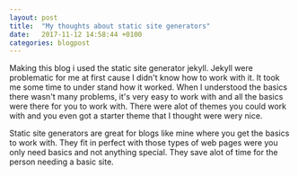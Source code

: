 ```yaml
---
layout: post
title:  "My thoughts about static site generators"
date:   2017-11-12 14:58:44 +0100
categories: blogpost
---
```


Making this blog i used the static site generator jekyll. Jekyll were problematic for me at first cause I didn't know how to work with it. It took me some time to under stand how it worked.
When I understood the basics there wasn't many problems, it's very easy to work with and all the basics were there for you to work with. There were alot of themes you could work with and you even got a starter theme that I thought were wery nice.

Static site generators are great for blogs like mine where you get the basics to work with. They fit in perfect with those types of web pages were you only need basics and not anything special. They save alot of time for the person needing a basic site.

